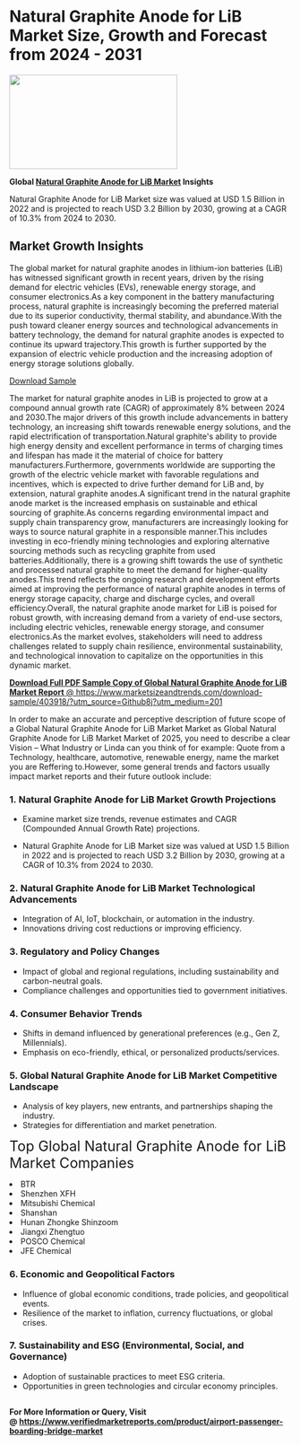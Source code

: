 <H1>Natural Graphite Anode for LiB Market Size, Growth and Forecast from 2024 - 2031</H1><img class="aligncenter size-medium wp-image-584254" src="https://thirdeyenews.in/wp-content/uploads/2024/09/Global-Market-Research-300x168.jpeg" alt="" width="300" height="168" /><p><strong>Global&nbsp;<a href="https://www.marketsizeandtrends.com/download-sample/403918/?utm_source=Github8j?utm_medium=201">Natural Graphite Anode for LiB Market</a> Insights</strong></p><p>Natural Graphite Anode for LiB Market size was valued at USD 1.5 Billion in 2022 and is projected to reach USD 3.2 Billion by 2030, growing at a CAGR of 10.3% from 2024 to 2030.</p><p><h2>Market Growth Insights</h2> <p>The global market for natural graphite anodes in lithium-ion batteries (LiB) has witnessed significant growth in recent years, driven by the rising demand for electric vehicles (EVs), renewable energy storage, and consumer electronics.As a key component in the battery manufacturing process, natural graphite is increasingly becoming the preferred material due to its superior conductivity, thermal stability, and abundance.With the push toward cleaner energy sources and technological advancements in battery technology, the demand for natural graphite anodes is expected to continue its upward trajectory.This growth is further supported by the expansion of electric vehicle production and the increasing adoption of energy storage solutions globally.</p> <p><a href="#">Download Sample</a></p> <p>The market for natural graphite anodes in LiB is projected to grow at a compound annual growth rate (CAGR) of approximately 8% between 2024 and 2030.The major drivers of this growth include advancements in battery technology, an increasing shift towards renewable energy solutions, and the rapid electrification of transportation.Natural graphite's ability to provide high energy density and excellent performance in terms of charging times and lifespan has made it the material of choice for battery manufacturers.Furthermore, governments worldwide are supporting the growth of the electric vehicle market with favorable regulations and incentives, which is expected to drive further demand for LiB and, by extension, natural graphite anodes.A significant trend in the natural graphite anode market is the increased emphasis on sustainable and ethical sourcing of graphite.As concerns regarding environmental impact and supply chain transparency grow, manufacturers are increasingly looking for ways to source natural graphite in a responsible manner.This includes investing in eco-friendly mining technologies and exploring alternative sourcing methods such as recycling graphite from used batteries.Additionally, there is a growing shift towards the use of synthetic and processed natural graphite to meet the demand for higher-quality anodes.This trend reflects the ongoing research and development efforts aimed at improving the performance of natural graphite anodes in terms of energy storage capacity, charge and discharge cycles, and overall efficiency.Overall, the natural graphite anode market for LiB is poised for robust growth, with increasing demand from a variety of end-use sectors, including electric vehicles, renewable energy storage, and consumer electronics.As the market evolves, stakeholders will need to address challenges related to supply chain resilience, environmental sustainability, and technological innovation to capitalize on the opportunities in this dynamic market.<p><a href="#"></p><p><span class=""><strong>Download Full PDF Sample Copy of Global Natural Graphite Anode for LiB Market Report</strong> @ <a href="https://www.marketsizeandtrends.com/download-sample/403918/?utm_source=Github8j?utm_medium=201" target="_blank">https://www.marketsizeandtrends.com/download-sample/403918/?utm_source=Github8j?utm_medium=201</a></span></p><p>In order to make an accurate and perceptive description of future scope of a Global&nbsp;Natural Graphite Anode for LiB Market Market as Global&nbsp;Natural Graphite Anode for LiB Market Market of 2025, you need to describe a clear Vision &ndash; What Industry or Linda can you think of for example: Quote from a Technology, healthcare, automotive, renewable energy, name the market you are Reffering to.However, some general trends and factors usually impact market reports and their future outlook include:</p><h3>1.&nbsp;<strong>Natural Graphite Anode for LiB Market Growth Projections</strong></h3><ul><li>Examine market size trends, revenue estimates and CAGR (Compounded Annual Growth Rate) projections.</li><li><p>Natural Graphite Anode for LiB Market size was valued at USD 1.5 Billion in 2022 and is projected to reach USD 3.2 Billion by 2030, growing at a CAGR of 10.3% from 2024 to 2030.</p></li></ul><h3>2.&nbsp;<strong>Natural Graphite Anode for LiB Market Technological Advancements</strong></h3><ul><li>Integration of AI, IoT, blockchain, or automation in the industry.</li><li>Innovations driving cost reductions or improving efficiency.</li></ul><h3>3.&nbsp;<strong>Regulatory and Policy Changes</strong></h3><ul><li>Impact of global and regional regulations, including sustainability and carbon-neutral goals.</li><li>Compliance challenges and opportunities tied to government initiatives.</li></ul><h3>4.&nbsp;<strong>Consumer Behavior Trends</strong></h3><ul><li>Shifts in demand influenced by generational preferences (e.g., Gen Z, Millennials).</li><li>Emphasis on eco-friendly, ethical, or personalized products/services.</li></ul><h3>5.&nbsp;<strong>Global Natural Graphite Anode for LiB Market Competitive Landscape</strong></h3><ul><li>Analysis of key players, new entrants, and partnerships shaping the industry.</li><li>Strategies for differentiation and market penetration.</li></ul><p data-pm-slice="1 1 []"><span style="color: inherit; font-family: inherit; font-size: 25px;">Top Global Natural Graphite Anode for LiB Market Companies</span></p><div class="" data-test-id=""><p><li>BTR</li><li> Shenzhen XFH</li><li> Mitsubishi Chemical</li><li> Shanshan</li><li> Hunan Zhongke Shinzoom</li><li> Jiangxi Zhengtuo</li><li> POSCO Chemical</li><li> JFE Chemical</li></p></div><h3>6.&nbsp;<strong>Economic and Geopolitical Factors</strong></h3><ul><li>Influence of global economic conditions, trade policies, and geopolitical events.</li><li>Resilience of the market to inflation, currency fluctuations, or global crises.</li></ul><h3>7.&nbsp;<strong>Sustainability and ESG (Environmental, Social, and Governance)</strong></h3><ul><li>Adoption of sustainable practices to meet ESG criteria.</li><li>Opportunities in green technologies and circular economy principles.</li></ul><h2><strong style="font-size: 14px;">For More Information or Query, Visit @&nbsp;</strong><a style="background-color: #ffffff; font-size: 14px;" href="https://www.marketsizeandtrends.com/report/natural-graphite-anode-for-lib-market/" target="_blank">https://www.verifiedmarketreports.com/product/airport-passenger-boarding-bridge-market</a></h2>